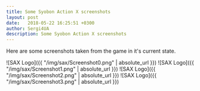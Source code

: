 ```yaml
---
title: Some Syobon Action X screenshots
layout: post
date:   2018-05-22 16:25:51 +0300
author: Sergi4UA
description: Some Syobon Action X screenshots
---
```

Here are some screenshots taken from the game in it's current state.

![SAX Logo]({{ "/img/sax/Screenshot0.png" | absolute_url }})
![SAX Logo]({{ "/img/sax/Screenshot1.png" | absolute_url }})
![SAX Logo]({{ "/img/sax/Screenshot2.png" | absolute_url }})
![SAX Logo]({{ "/img/sax/Screenshot3.png" | absolute_url }})